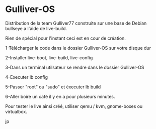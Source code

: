 # Gulliver-OS

Distribution de la team Gulliver77 construite sur une base de Debian bullseye a l'aide de live-build.

Rien de spécial pour l'instant ceci est en cour de création.

1-Télécharger le code dans le dossier Gulliver-OS sur votre disque dur

2-Installer live-boot, live-build, live-config

3-Dans un terminal utilsateur se rendre dans le dossier Gulliver-OS

4-Executer lb config

5-Passer "root" ou "sudo" et éxecuter lb build

6-Aller boire un café il y en a pour plusieurs minutes.

Pour tester le live ainsi créé, utiliser qemu / kvm, gnome-boxes ou virtualbox.

jp
